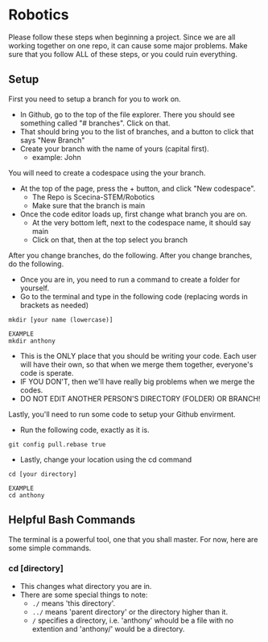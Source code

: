 # Robotics
Please follow these steps when beginning a project. 
Since we are all working together on one repo, it can cause some major problems.
Make sure that you follow ALL of these steps, or you could ruin everything.
## Setup
First you need to setup a branch for you to work on.
* In Github, go to the top of the file explorer. There you should see something called "# branches". Click on that.
* That should bring you to the list of branches, and a button to click that says "New Branch"
* Create your branch with the name of yours (capital first).
  * example: John

You will need to create a codespace using the your branch.
* At the top of the page, press the + button, and click "New codespace".
  * The Repo is Scecina-STEM/Robotics
  * Make sure that the branch is main
* Once the code editor loads up, first change what branch you are on.
  * At the very bottom left, next to the codespace name, it should say main
  * Click on that, then at the top select you branch

After you change branches, do the following.
After you change branches, do the following.
* Once you are in, you need to run a command to create a folder for yourself.
* Go to the terminal and type in the following code (replacing words in brackets as needed)

```
mkdir [your name (lowercase)]
```

```
EXAMPLE
mkdir anthony
```

* This is the ONLY place that you should be writing your code. Each user will have their own, so that when we merge them together, everyone's code is sperate.
* IF YOU DON'T, then we'll have really big problems when we merge the codes.
* DO NOT EDIT ANOTHER PERSON'S DIRECTORY (FOLDER) OR BRANCH!

Lastly, you'll need to run some code to setup your Github envirment.
* Run the following code, exactly as it is.
```
git config pull.rebase true
```
* Lastly, change your location using the cd command
```
cd [your directory]
```

```
EXAMPLE
cd anthony
```

## Helpful Bash Commands

The terminal is a powerful tool, one that you shall master. For now, here are some simple commands.

### cd [directory]

* This changes what directory you are in.
* There are some special things to note:
  * ```./``` means 'this directory'.
  * ```../``` means 'parent directory' or the directory higher than it.
  * ```/``` specifies a directory, i.e. 'anthony' whould be a file with no extention and 'anthony/' would be a directory.

